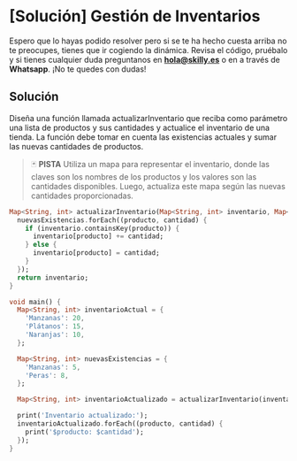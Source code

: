#  [Solución] Gestión de Inventarios

Espero que lo hayas podido resolver pero si se te ha hecho cuesta arriba no te preocupes, tienes que ir cogiendo la dinámica. Revisa el código, pruébalo y si tienes cualquier duda preguntanos en **hola@skilly.es** o en a través de **Whatsapp**.
¡No te quedes con dudas!

## Solución

Diseña una función llamada actualizarInventario que reciba como parámetro una lista de productos y sus cantidades y actualice el inventario de una tienda. La función debe tomar en cuenta las existencias actuales y sumar las nuevas cantidades de productos.

> :black_joker: **PISTA**
> Utiliza un mapa para representar el inventario, donde las claves son los nombres de los productos y los valores son las cantidades disponibles. Luego, actualiza este mapa según las nuevas cantidades proporcionadas.

~~~dart
Map<String, int> actualizarInventario(Map<String, int> inventario, Map<String, int> nuevasExistencias) {
  nuevasExistencias.forEach((producto, cantidad) {
    if (inventario.containsKey(producto)) {
      inventario[producto] += cantidad;
    } else {
      inventario[producto] = cantidad;
    }
  });
  return inventario;
}

void main() {
  Map<String, int> inventarioActual = {
    'Manzanas': 20,
    'Plátanos': 15,
    'Naranjas': 10,
  };

  Map<String, int> nuevasExistencias = {
    'Manzanas': 5,
    'Peras': 8,
  };

  Map<String, int> inventarioActualizado = actualizarInventario(inventarioActual, nuevasExistencias);

  print('Inventario actualizado:');
  inventarioActualizado.forEach((producto, cantidad) {
    print('$producto: $cantidad');
  });
}
~~~
